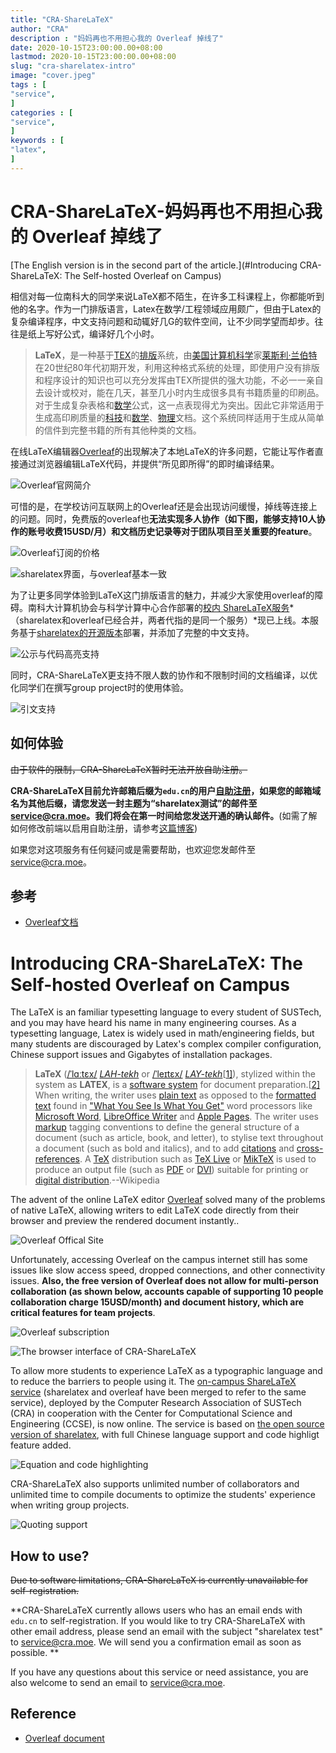 ```yaml
---
title: "CRA-ShareLaTeX"                         
author: "CRA"  
description : "妈妈再也不用担心我的 Overleaf 掉线了"    
date: 2020-10-15T23:00:00.00+08:00
lastmod: 2020-10-15T23:00:00.00+08:00
slug: "cra-sharelatex-intro"
image: "cover.jpeg"
tags : [                                    
"service",
]
categories : [                              
"service",
]
keywords : [                                
"latex",
]
---
```


# CRA-ShareLaTeX-妈妈再也不用担心我的 Overleaf 掉线了

[The English version is in the second part of the article.](#Introducing CRA-ShareLaTeX: The Self-hosted Overleaf on Campus)

相信对每一位南科大的同学来说LaTeX都不陌生，在许多工科课程上，你都能听到他的名字。作为一门排版语言，Latex在数学/工程领域应用颇广，但由于Latex的复杂编译程序，中文支持问题和动辄好几G的软件空间，让不少同学望而却步。往往是纸上写好公式，编译好几个小时。

> **LaTeX**，是一种基于[TEX](https://zh.wikipedia.org/wiki/TeX)的[排版](https://zh.wikipedia.org/wiki/排版)系统，由[美国](https://zh.wikipedia.org/wiki/美国)[计算机科学](https://zh.wikipedia.org/wiki/计算机科学)家[莱斯利·兰伯特](https://zh.wikipedia.org/wiki/莱斯利·兰伯特)在20世纪80年代初期开发，利用这种格式系统的处理，即使用户没有排版和程序设计的知识也可以充分发挥由TEX所提供的强大功能，不必一一亲自去设计或校对，能在几天，甚至几小时内生成很多具有书籍质量的印刷品。对于生成复杂表格和[数学](https://zh.wikipedia.org/wiki/数学)公式，这一点表现得尤为突出。因此它非常适用于生成高印刷质量的[科技](https://zh.wikipedia.org/wiki/科技)和[数学](https://zh.wikipedia.org/wiki/数学)、[物理](https://zh.wikipedia.org/wiki/物理)文档。这个系统同样适用于生成从简单的信件到完整书籍的所有其他种类的文档。

在线LaTeX编辑器[Overleaf](https://www.overleaf.com/project)的出现解决了本地LaTeX的许多问题，它能让写作者直接通过浏览器编辑LaTeX代码，并提供“所见即所得”的即时编译结果。

![Overleaf官网简介](overleaf-com-intro.jpg)

可惜的是，在学校访问互联网上的Overleaf还是会出现访问缓慢，掉线等连接上的问题。同时，免费版的overleaf也**无法实现多人协作（如下图，能够支持10人协作的账号收费15USD/月）和文档历史记录等对于团队项目至关重要的feature**。

![Overleaf订阅的价格](overleaf-price.png)

![sharelatex界面，与overleaf基本一致](sharelatex-1.png)

为了让更多同学体验到LaTeX这门排版语言的魅力，并减少大家使用overleaf的障碍。南科大计算机协会与科学计算中心合作部署的[校内 ShareLaTeX服务](https://sharelatex.cra.moe/)*（sharelatex和overleaf已经合并，两者代指的是同一个服务）*现已上线。本服务基于[sharelatex的开源版本](https://github.com/overleaf/overleaf)部署，并添加了完整的中文支持。

![公示与代码高亮支持](sharelatex-3.png)

同时，CRA-ShareLaTeX更支持不限人数的协作和不限制时间的文档编译，以优化同学们在撰写group project时的使用体验。

![引文支持](sharelatex-2.png)

## 如何体验

~~由于软件的限制，CRA-ShareLaTeX暂时无法开放自助注册。~~ 

**CRA-ShareLaTeX目前允许邮箱后缀为`edu.cn`的用户[自助注册](https://sharelatex.cra.moe/register)，如果您的邮箱域名为其他后缀，请您发送一封主题为“sharelatex测试”的邮件至[service@cra.moe](mailto:service@cra.moe)。我们将会在第一时间给您发送开通的确认邮件。**(如需了解如何修改前端以启用自助注册，请参考[这篇博客](https://sparktour.me/2021/04/02/self-host-overleaf/))

如果您对这项服务有任何疑问或是需要帮助，也欢迎您发邮件至[service@cra.moe](mailto:service@cra.moe)。

## 参考

- [Overleaf文档](https://www.overleaf.com/learn)

# Introducing CRA-ShareLaTeX: The Self-hosted Overleaf on Campus

The LaTeX is an familiar typesetting language to every student of SUSTech, and you may have heard his name in many engineering courses. As a typesetting language, Latex is widely used in math/engineering fields, but many students are discouraged by Latex's complex compiler configuration, Chinese support issues and Gigabytes of installation packages.

> **LaTeX** ([/ˈlɑːtɛx/](https://en.wikipedia.org/wiki/Help:IPA/English) [*LAH-tekh*](https://en.wikipedia.org/wiki/Help:Pronunciation_respelling_key) or [/ˈleɪtɛx/](https://en.wikipedia.org/wiki/Help:IPA/English) [*LAY-tekh*](https://en.wikipedia.org/wiki/Help:Pronunciation_respelling_key)[[1\]](https://en.wikipedia.org/wiki/LaTeX#cite_note-1)), stylized within the system as **LATEX**, is a [software system](https://en.wikipedia.org/wiki/Software_system) for document preparation.[[2\]](https://en.wikipedia.org/wiki/LaTeX#cite_note-Lamport1986-2) When writing, the writer uses [plain text](https://en.wikipedia.org/wiki/Plain_text) as opposed to the [formatted text](https://en.wikipedia.org/wiki/Formatted_text) found in ["What You See Is What You Get"](https://en.wikipedia.org/wiki/WYSIWYG) word processors like [Microsoft Word](https://en.wikipedia.org/wiki/Microsoft_Word), [LibreOffice Writer](https://en.wikipedia.org/wiki/LibreOffice_Writer) and [Apple Pages](https://en.wikipedia.org/wiki/Pages_(word_processor)). The writer uses [markup](https://en.wikipedia.org/wiki/Markup_language) tagging conventions to define the general structure of a document (such as article, book, and letter), to stylise text throughout a document (such as bold and italics), and to add [citations](https://en.wikipedia.org/wiki/Citation) and [cross-references](https://en.wikipedia.org/wiki/Cross-reference). A [TeX](https://en.wikipedia.org/wiki/TeX) distribution such as [TeX Live](https://en.wikipedia.org/wiki/TeX_Live) or [MikTeX](https://en.wikipedia.org/wiki/MikTeX) is used to produce an output file (such as [PDF](https://en.wikipedia.org/wiki/Portable_Document_Format) or [DVI](https://en.wikipedia.org/wiki/Device_independent_file_format)) suitable for printing or [digital distribution](https://en.wikipedia.org/wiki/Digital_distribution).--Wikipedia

The advent of the online LaTeX editor [Overleaf](https://www.overleaf.com/project) solved many of the problems of native LaTeX, allowing writers to edit LaTeX code directly from their browser and preview the rendered document instantly..

![Overleaf Offical Site](overleaf-com-intro.jpg)

Unfortunately, accessing Overleaf on the campus internet still has some issues like slow access speed, dropped connections, and other connectivity issues. **Also, the free version of Overleaf does not allow for multi-person collaboration (as shown below, accounts capable of supporting 10 people collaboration charge 15USD/month) and document history, which are critical features for team projects**.

![Overleaf subscription](overleaf-price.png)

![The browser interface of CRA-ShareLaTeX](sharelatex-1.png)

To allow more students to experience LaTeX as a typographic language and to reduce the barriers to people using it. The [on-campus ShareLaTeX service](https://sharelatex.cra.moe/) (sharelatex and overleaf have been merged to refer to the same service), deployed by the Computer Research Association of SUSTech (CRA) in cooperation with the Center for Computational Science and Engineering (CCSE), is now online. The service is based on [the open source version of sharelatex](https://github.com/overleaf/overleaf), with full Chinese language support and code highligt feature added.

![Equation and code highlighting](sharelatex-3.png)

CRA-ShareLaTeX also supports unlimited number of collaborators and unlimited time to compile documents to optimize the students' experience when writing group projects.

![Quoting support](sharelatex-2.png)

## How to use?

~~Due to software limitations, CRA-ShareLaTeX is currently unavailable for self-registration.~~ 

**CRA-ShareLaTeX currently allows users who has an email ends with `edu.cn` to self-registration. If you would like to try CRA-ShareLaTeX with other email address, please send an email with the subject "sharelatex test" to [service@cra.moe](mailto:service@cra.moe). We will send you a confirmation email as soon as possible. **

If you have any questions about this service or need assistance, you are also welcome to send an email to [service@cra.moe](mailto:service@cra.moe).

## Reference

- [Overleaf document](https://www.overleaf.com/learn)
